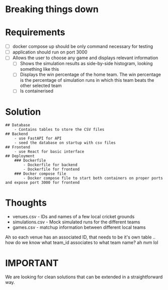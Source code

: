# Breaking things down

# Requirements
- [ ] docker compose up should be only command necessary for testing
- [ ] application should run on port 3000
- [ ] Allows the user to choose any game and displays relevant information
    - [ ] Shows the simulation results as side-by-side histogram, looking something like this
    - [ ] Displays the win percentage of the home team. The win percentage is the percentage of simulation runs in which this team beats the other selected team
    - [ ] Is containerised 

# Solution
    ## Database
        - Contains tables to store the CSV files
    ## Backend
        - use FastAPI for API
        - seed the database on startup with csv files
    ## Frontend
        - use React for basic interface
    ## Deployment 
        ### Dockerfile
            - Dockerfile for backend
            - Dockerfile for frontend
        ### Docker compose file
            - Docker compose file to start both containers on proper ports and expose port 3000 for frontend

# Thoughts

- venues.csv - IDs and names of a few local cricket grounds
- simulations.csv - Mock simulated runs for the different teams
- games.csv - matchup information between different local teams


Ah so each venue has an associated ID, that needs to be it's own table
.. how do we know what team_id associates to what team name? ah nvm lol

# IMPORTANT
We are looking for clean solutions that can be extended in a straightforward way.